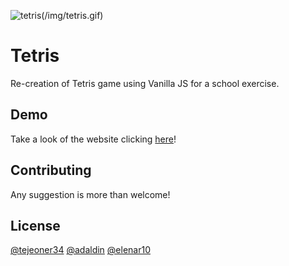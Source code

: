 
![tetris(/img/tetris.gif)](https://tetrispractice.netlify.app)

# Tetris

Re-creation of Tetris game using Vanilla JS for a school exercise.

## Demo
Take a look of the website clicking [here](https://tetrispractice.netlify.app)!


## Contributing
Any suggestion is more than welcome!

## License
[@tejeoner34](https://github.com/tejeoner34)
[@adaldin](https://github.com/adaldin)
[@elenar10](https://github.com/elenar10)

